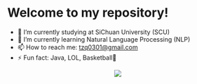 # Welcome to my repository!

- 🔭 I’m currently studying at SiChuan University (SCU)
- 🌱 I’m currently learning Natural Language Processing (NLP)
- 📫 How to reach me: tzq0301@gmail.com
- ⚡ Fun fact: Java, LOL, Basketball🏀

<div align="center">
  <img  src="https://github-readme-streak-stats.herokuapp.com?user=tzq0301&theme=onedark&date_format=M%20j%5B%2C%20Y%5D" />
</div>
